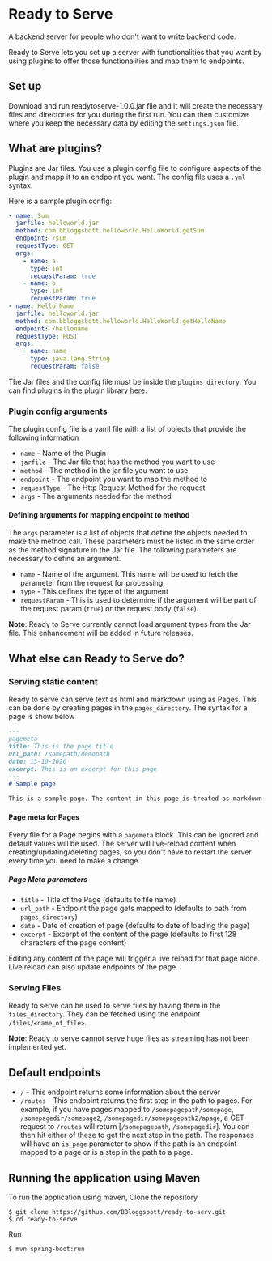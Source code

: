 # Ready to Serve

A backend server for people who don't want to write backend code.

Ready to Serve lets you set up a server with functionalities that you want by using plugins to offer those functionalities and map them to endpoints.

## Set up
Download and run readytoserve-1.0.0.jar file and it will create the necessary files and directories for you during the first run. You can then customize where you keep the necessary data by editing the `settings.json` file. 

## What are plugins?

Plugins are Jar files. You use a plugin config file to configure aspects of the plugin and mapp it to an endpoint you want. The config file uses a `.yml` syntax.

Here is a sample plugin config:
```yaml
- name: Sum
  jarfile: helloworld.jar
  method: com.bbloggsbott.helloworld.HelloWorld.getSum
  endpoint: /sum
  requestType: GET
  args:
    - name: a
      type: int
      requestParam: true
    - name: b
      type: int
      requestParam: true
- name: Hello Name
  jarfile: helloworld.jar
  method: com.bbloggsbott.helloworld.HelloWorld.getHelloName
  endpoint: /helloname
  requestType: POST
  args:
    - name: name
      type: java.lang.String
      requestParam: false
```  
The Jar files and the config file must be inside the `plugins_directory`. You can find plugins in the plugin library [here](https://github.com/BBloggsbott/ready-to-serv-plugins).

### Plugin config arguments
The plugin config file is a yaml file with a list of objects that provide the following information
* `name` - Name of the Plugin
* `jarfile` - The Jar file that has the method you want to use
* `method` - The method in the jar file you want to use
* `endpoint` - The endpoint you want to map the method to
* `requestType` - The Http Request Method for the request
* `args` - The arguments needed for the method

#### Defining arguments for mapping endpoint to method
 The `args` parameter is a list of objects that define the objects needed to make the method call. These parameters must be listed in the same order as the method signature in the Jar file. The following parameters are necessary to define an argument.
 * `name` - Name of the argument. This name will be used to fetch the parameter from the request for processing.
 * `type` - This defines the type of the argument
 * `requestParam` - This is used to determine if the argument will be part of the request param (`true`) or the request body (`false`).
 
 **Note**: Ready to Serve currently cannot load argument types from the Jar file. This enhancement will be added in future releases. 
 
 ## What else can Ready to Serve do?
 ### Serving static content
 Ready to serve can serve text as html and markdown using as Pages. This can be done by creating pages in the `pages_directory`. The syntax for a page is show below
```markdown
---
pagemeta
title: This is the page title
url_path: /somepath/demopath
date: 13-10-2020
excerpt: This is an excerpt for this page
---
# Sample page

This is a sample page. The content in this page is treated as markdown. The server will only load files with `.md` extension.
```
#### Page meta for Pages
Every file for a Page begins with a `pagemeta` block. This can be ignored and default values will be used. The server will live-reload content when creating/updating/deleting pages, so you don't have to restart the server every time you need to make a change.

##### Page Meta parameters
* `title` - Title of the Page (defaults to file name)
* `url_path` - Endpoint the page gets mapped to (defaults to path from `pages_directory`)
* `date` - Date of creation of page (defaults to date of loading the page)
* `excerpt` - Excerpt of the content of the page (defaults to first 128 characters of the page content)

Editing any content of the page will trigger a live reload for that page alone. Live reload can also update endpoints of the page.

### Serving Files
Ready to serve can be used to serve files by having them in the `files_directory`. They can be fetched using the endpoint `/files/<name_of_file>`.

**Note**: Ready to serve cannot serve huge files as streaming has not been implemented yet.

## Default endpoints
* `/` - This endpoint returns some information about the server
* `/routes` - This endpoint returns the first step in the path to pages. For example, if you have pages mapped to `/somepagepath/somepage`, `/somepagedir/somepage2`, `/somepagedir/somepagepath2/apage`, a GET request to `/routes` will return [`/somepagepath`, `/somepagedir`]. You can then hit either of these to get the next step in the path. The responses will have an `is_page` parameter to show if the path is an endpoint mapped to a page or is a step in the path to a page.

## Running the application using Maven
To run the application using maven,
Clone the repository
```
$ git clone https://github.com/BBloggsbott/ready-to-serv.git
$ cd ready-to-serve
```

Run 
```
$ mvn spring-boot:run
```
